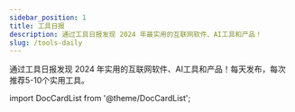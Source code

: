 ```yaml
---
sidebar_position: 1
title: 工具日报
description: 通过工具日报发现 2024 年最实用的互联网软件、AI工具和产品！
slug: /tools-daily
---
```


通过工具日报发现 2024 年实用的互联网软件、AI工具和产品！每天发布，每次推荐5-10个实用工具。

import DocCardList from '@theme/DocCardList';

<DocCardList />